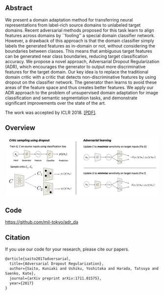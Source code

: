 ## Abstract
We present a domain adaptation method for transferring neural representations from label-rich source domains to unlabeled target domains. Recent adversarial methods proposed for this task learn to align features across domains by ``fooling'' a special domain classifier network. However, a drawback of this approach is that the domain classifier simply labels the generated features as in-domain or not, without considering the boundaries between classes. This means that ambiguous target features can be generated near class boundaries, reducing target classification accuracy. We propose a novel approach, Adversarial Dropout Regularization (ADR), which encourages the generator to output more discriminative features for the target domain. Our key idea is to replace the traditional domain critic with a critic that detects non-discriminative features by using dropout on the classifier network. The generator then learns to avoid these areas of the feature space and thus creates better features. We apply our ADR approach to the problem of unsupervised domain adaptation for image classification and semantic segmentation tasks, and demonstrate significant improvements over the state of the art.

The work was accepted by ICLR 2018.
[[PDF]](https://openreview.net/forum?id=HJIoJWZCZ).

## Overview

![](../imgs/fig2.png)

## Code
https://github.com/mil-tokyo/adr_da
## Citation
If you use our code for your research, please cite our papers.
```
@article{saito2017adversarial,
  title={Adversarial Dropout Regularization},
  author={Saito, Kuniaki and Ushiku, Yoshitaka and Harada, Tatsuya and Saenko, Kate},
  journal={arXiv preprint arXiv:1711.01575},
  year={2017}
}

```
